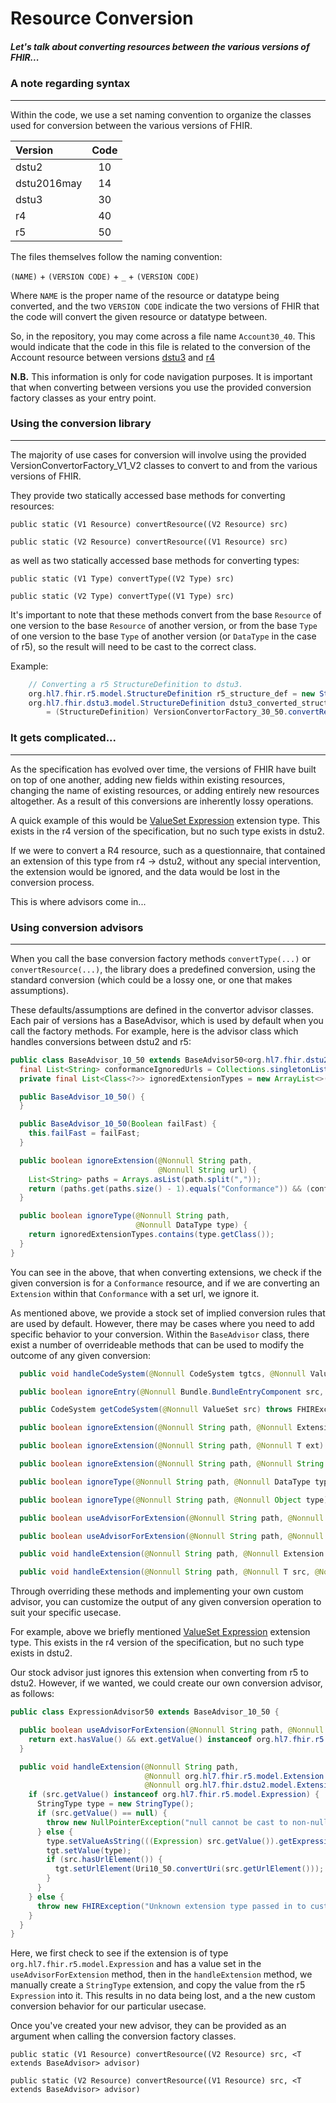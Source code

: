 # Resource Conversion

##### Let's talk about converting resources between the various versions of FHIR...

### A note regarding syntax

-----

Within the code, we use a set naming convention to organize the classes used for conversion between the various versions
of FHIR.

| Version       | Code      | 
| :---          | :---:     |
| dstu2         | 10        |
| dstu2016may   | 14        |
| dstu3         | 30        |
| r4            | 40        |
| r5            | 50        |

The files themselves follow the naming convention:

`(NAME)` + `(VERSION CODE)` + `_` + `(VERSION CODE)`

Where `NAME` is the proper name of the resource or datatype being converted, and the two `VERSION CODE` indicate the two
versions of FHIR that the code will convert the given resource or datatype between.

So, in the repository, you may come across a file name `Account30_40`. This would indicate that the code in this
file is related to the conversion of the Account resource between versions [dstu3](http://hl7.org/fhir/STU3/account.html)
and [r4](http://hl7.org/fhir/R4/account.html)

**N.B.** This information is only for code navigation purposes. It is important that when converting between versions 
you use the provided conversion factory classes as your entry point.

### Using the conversion library

-----
The majority of use cases for conversion will involve using the provided VersionConvertorFactory_V1_V2 classes to convert
to and from the various versions of FHIR. 

They provide two statically accessed base methods for converting resources:

`public static (V1 Resource) convertResource((V2 Resource) src)`

`public static (V2 Resource) convertResource((V1 Resource) src)`

as well as two statically accessed base methods for converting types:

`public static (V1 Type) convertType((V2 Type) src)`

`public static (V2 Type) convertType((V1 Type) src)`

It's important to note that these methods convert from the base `Resource` of one version to the base `Resource` of 
another version, or from the base `Type` of one version to the base `Type` of another version (or `DataType` in the 
case of r5), so the result will need to be cast to the correct class.

Example:

```java
    // Converting a r5 StructureDefinition to dstu3.
    org.hl7.fhir.r5.model.StructureDefinition r5_structure_def = new StructureDefinition();
    org.hl7.fhir.dstu3.model.StructureDefinition dstu3_converted_structure_def 
        = (StructureDefinition) VersionConvertorFactory_30_50.convertResource(r5_structure_def);
```

### It gets complicated...

-----

As the specification has evolved over time, the versions of FHIR have built on top of one another, adding new fields
within existing resources, changing the name of existing resources, or adding entirely new resources altogether. As a 
result of this conversions are inherently lossy operations. 

A quick example of this would be [ValueSet Expression](https://www.hl7.org/fhir/extension-valueset-expression.html)
extension type. This exists in the r4 version of the specification, but no such type exists in dstu2.

If we were to convert a R4 resource, such as a questionnaire, that contained an extension of this type from r4 -> dstu2,
without any special intervention, the extension would be ignored, and the data would be lost in the conversion process.

This is where advisors come in...

### Using conversion advisors

-----
When you call the base conversion factory methods `convertType(...)` or `convertResource(...)`, the library does a
predefined conversion, using the standard conversion (which could be a lossy one, or one that makes assumptions). 

These defaults/assumptions are defined in the convertor advisor classes. Each pair of versions has a BaseAdvisor, which 
is used by default when you call the factory methods. For example, here is the advisor class which handles conversions 
between dstu2 and r5:

```java
public class BaseAdvisor_10_50 extends BaseAdvisor50<org.hl7.fhir.dstu2.model.Extension> {
  final List<String> conformanceIgnoredUrls = Collections.singletonList("http://hl7.org/fhir/3.0/StructureDefinition/extension-CapabilityStatement.acceptUnknown");
  private final List<Class<?>> ignoredExtensionTypes = new ArrayList<>(Collections.singletonList(Expression.class));

  public BaseAdvisor_10_50() {
  }

  public BaseAdvisor_10_50(Boolean failFast) {
    this.failFast = failFast;
  }

  public boolean ignoreExtension(@Nonnull String path,
                                 @Nonnull String url) {
    List<String> paths = Arrays.asList(path.split(","));
    return (paths.get(paths.size() - 1).equals("Conformance")) && (conformanceIgnoredUrls.contains(url));
  }

  public boolean ignoreType(@Nonnull String path,
                            @Nonnull DataType type) {
    return ignoredExtensionTypes.contains(type.getClass());
  }
}
```

You can see in the above, that when converting extensions, we check if the given conversion is for a `Conformance` 
resource, and if we are converting an `Extension` within that `Conformance` with a set url, we ignore it.

As mentioned above, we provide a stock set of implied conversion rules that are used by default. However, there may be
cases where you need to add specific behavior to your conversion. Within the `BaseAdvisor` class, there exist a number 
of overrideable methods that can be used to modify the outcome of any given conversion:

```java
  public void handleCodeSystem(@Nonnull CodeSystem tgtcs, @Nonnull ValueSet source)

  public boolean ignoreEntry(@Nonnull Bundle.BundleEntryComponent src, @Nonnull FhirPublication targetVersion)

  public CodeSystem getCodeSystem(@Nonnull ValueSet src) throws FHIRException

  public boolean ignoreExtension(@Nonnull String path, @Nonnull Extension ext) throws FHIRException

  public boolean ignoreExtension(@Nonnull String path, @Nonnull T ext) throws FHIRException

  public boolean ignoreExtension(@Nonnull String path, @Nonnull String url) throws FHIRException

  public boolean ignoreType(@Nonnull String path, @Nonnull DataType type) throws FHIRException

  public boolean ignoreType(@Nonnull String path, @Nonnull Object type) throws FHIRException

  public boolean useAdvisorForExtension(@Nonnull String path, @Nonnull Extension ext) throws FHIRException

  public boolean useAdvisorForExtension(@Nonnull String path, @Nonnull T ext) throws FHIRException

  public void handleExtension(@Nonnull String path, @Nonnull Extension src, @Nonnull T tgt) throws FHIRException

  public void handleExtension(@Nonnull String path, @Nonnull T src, @Nonnull Extension tgt) throws FHIRException
```

Through overriding these methods and implementing your own custom advisor, you can customize the output of any given
conversion operation to suit your specific usecase. 

For example, above we briefly mentioned [ValueSet Expression](https://www.hl7.org/fhir/extension-valueset-expression.html)
extension type. This exists in the r4 version of the specification, but no such type exists in dstu2.

Our stock advisor just ignores this extension when converting from r5 to dstu2. However, if we wanted, we could create
our own conversion advisor, as follows:

```java
public class ExpressionAdvisor50 extends BaseAdvisor_10_50 {

  public boolean useAdvisorForExtension(@Nonnull String path, @Nonnull org.hl7.fhir.r5.model.Extension ext) {
    return ext.hasValue() && ext.getValue() instanceof org.hl7.fhir.r5.model.Expression;
  }

  public void handleExtension(@Nonnull String path, 
                              @Nonnull org.hl7.fhir.r5.model.Extension src, 
                              @Nonnull org.hl7.fhir.dstu2.model.Extension tgt) {
    if (src.getValue() instanceof org.hl7.fhir.r5.model.Expression) {
      StringType type = new StringType();
      if (src.getValue() == null) {
        throw new NullPointerException("null cannot be cast to non-null type org.hl7.fhir.r5.model.Expression");
      } else {
        type.setValueAsString(((Expression) src.getValue()).getExpression());
        tgt.setValue(type);
        if (src.hasUrlElement()) {
          tgt.setUrlElement(Uri10_50.convertUri(src.getUrlElement()));
        }
      }
    } else {
      throw new FHIRException("Unknown extension type passed in to custom convertor method.");
    }
  }
}
```

Here, we first check to see if the extension is of type `org.hl7.fhir.r5.model.Expression` and has a value set in the 
`useAdvisorForExtension` method, then in the `handleExtension` method, we manually create a `StringType` extension, and
copy the value from the r5 `Expression` into it. This results in no data being lost, and a the new custom conversion 
behavior for our particular usecase.

Once you've created your new advisor, they can be provided as an argument when calling the conversion factory classes.

`public static (V1 Resource) convertResource((V2 Resource) src, <T extends BaseAdvisor> advisor)`

`public static (V2 Resource) convertResource((V1 Resource) src, <T extends BaseAdvisor> advisor)`
